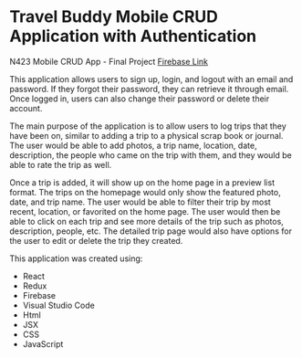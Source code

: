 # Travel Buddy Mobile CRUD Application with Authentication
 N423 Mobile CRUD App - Final Project
 [Firebase Link](http://github.com)
 
 This application allows users to sign up, login, and logout with an email and password. If they forgot their password, they can retrieve it through email. Once logged in, users can also change their password or delete their account.
 
 The main purpose of the application is to allow users to log trips that they have been on, similar to adding a trip to a physical scrap book or journal. The user would be able to add photos, a trip name, location, date, description, the people who came on the trip with them, and they would be able to rate the trip as well. 
 
 Once a trip is added, it will show up on the home page in a preview list format. The trips on the homepage would only show the featured photo, date, and trip name. The user would be able to filter their trip by most recent, location, or favorited on the home page. The user would then be able to click on each trip and see more details of the trip such as photos, description, people, etc. The detailed trip page would also have options for the user to edit or delete the trip they created. 
 
 This application was created using:
  * React
  * Redux
  * Firebase
  * Visual Studio Code
  * Html
  * JSX
  * CSS
  * JavaScript
  
 
 
 
 
 

